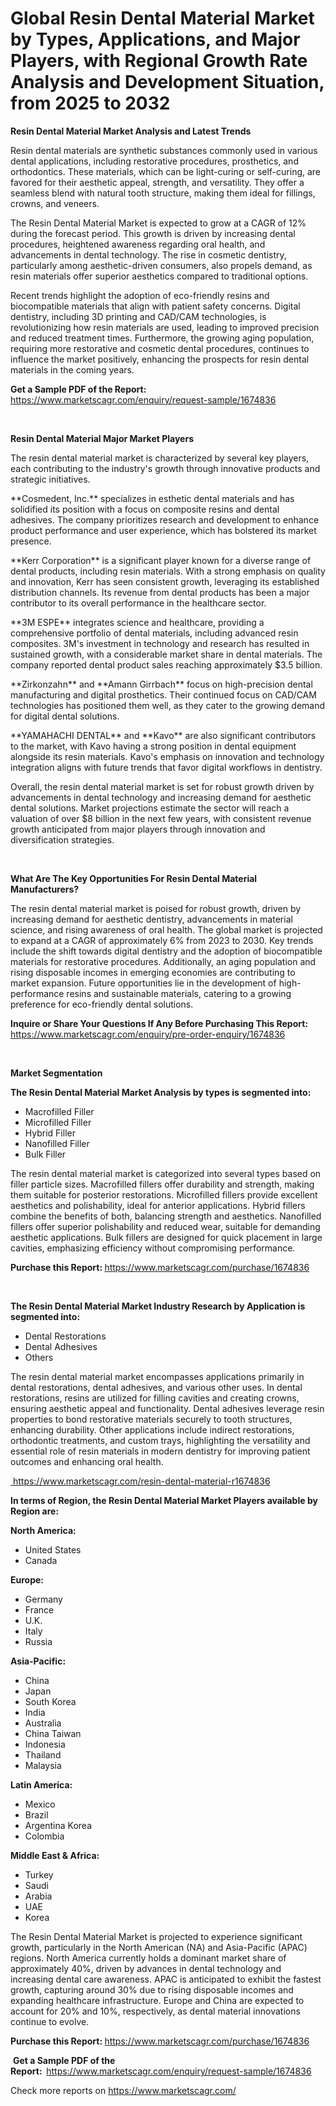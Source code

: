 <p><h1>Global Resin Dental Material Market by Types, Applications, and Major Players, with Regional Growth Rate Analysis and Development Situation, from 2025 to 2032</h1></p><p><strong>Resin Dental Material Market Analysis and Latest Trends</strong></p>
<p><p>Resin dental materials are synthetic substances commonly used in various dental applications, including restorative procedures, prosthetics, and orthodontics. These materials, which can be light-curing or self-curing, are favored for their aesthetic appeal, strength, and versatility. They offer a seamless blend with natural tooth structure, making them ideal for fillings, crowns, and veneers.</p><p>The Resin Dental Material Market is expected to grow at a CAGR of 12% during the forecast period. This growth is driven by increasing dental procedures, heightened awareness regarding oral health, and advancements in dental technology. The rise in cosmetic dentistry, particularly among aesthetic-driven consumers, also propels demand, as resin materials offer superior aesthetics compared to traditional options.</p><p>Recent trends highlight the adoption of eco-friendly resins and biocompatible materials that align with patient safety concerns. Digital dentistry, including 3D printing and CAD/CAM technologies, is revolutionizing how resin materials are used, leading to improved precision and reduced treatment times. Furthermore, the growing aging population, requiring more restorative and cosmetic dental procedures, continues to influence the market positively, enhancing the prospects for resin dental materials in the coming years.</p></p>
<p><strong>Get a Sample PDF of the Report:&nbsp;</strong> <a href="https://www.marketscagr.com/enquiry/request-sample/1674836?utm_campaign=1869&utm_medium=2&utm_source=Github&utm_content=ia&utm_term=30012025&utm_id=resin-dental-material">https://www.marketscagr.com/enquiry/request-sample/1674836</a></p>
<p>&nbsp;</p>
<p><strong>Resin Dental Material Major Market Players</strong></p>
<p><p>The resin dental material market is characterized by several key players, each contributing to the industry's growth through innovative products and strategic initiatives. </p><p>**Cosmedent, Inc.** specializes in esthetic dental materials and has solidified its position with a focus on composite resins and dental adhesives. The company prioritizes research and development to enhance product performance and user experience, which has bolstered its market presence.</p><p>**Kerr Corporation** is a significant player known for a diverse range of dental products, including resin materials. With a strong emphasis on quality and innovation, Kerr has seen consistent growth, leveraging its established distribution channels. Its revenue from dental products has been a major contributor to its overall performance in the healthcare sector.</p><p>**3M ESPE** integrates science and healthcare, providing a comprehensive portfolio of dental materials, including advanced resin composites. 3M's investment in technology and research has resulted in sustained growth, with a considerable market share in dental materials. The company reported dental product sales reaching approximately $3.5 billion.</p><p>**Zirkonzahn** and **Amann Girrbach** focus on high-precision dental manufacturing and digital prosthetics. Their continued focus on CAD/CAM technologies has positioned them well, as they cater to the growing demand for digital dental solutions.</p><p>**YAMAHACHI DENTAL** and **Kavo** are also significant contributors to the market, with Kavo having a strong position in dental equipment alongside its resin materials. Kavo's emphasis on innovation and technology integration aligns with future trends that favor digital workflows in dentistry.</p><p>Overall, the resin dental material market is set for robust growth driven by advancements in dental technology and increasing demand for aesthetic dental solutions. Market projections estimate the sector will reach a valuation of over $8 billion in the next few years, with consistent revenue growth anticipated from major players through innovation and diversification strategies.</p></p>
<p>&nbsp;</p>
<p><strong>What Are The Key Opportunities For Resin Dental Material Manufacturers?</strong></p>
<p><p>The resin dental material market is poised for robust growth, driven by increasing demand for aesthetic dentistry, advancements in material science, and rising awareness of oral health. The global market is projected to expand at a CAGR of approximately 6% from 2023 to 2030. Key trends include the shift towards digital dentistry and the adoption of biocompatible materials for restorative procedures. Additionally, an aging population and rising disposable incomes in emerging economies are contributing to market expansion. Future opportunities lie in the development of high-performance resins and sustainable materials, catering to a growing preference for eco-friendly dental solutions.</p></p>
<p><strong>Inquire or Share Your Questions If Any Before Purchasing This Report:</strong> <a href="https://www.marketscagr.com/enquiry/pre-order-enquiry/1674836?utm_campaign=1869&utm_medium=2&utm_source=Github&utm_content=ia&utm_term=30012025&utm_id=resin-dental-material">https://www.marketscagr.com/enquiry/pre-order-enquiry/1674836</a></p>
<p>&nbsp;</p>
<p><strong>Market Segmentation</strong></p>
<p><strong>The Resin Dental Material Market Analysis by types is segmented into:</strong></p>
<p><ul><li>Macrofilled Filler</li><li>Microfilled Filler</li><li>Hybrid Filler</li><li>Nanofilled Filler</li><li>Bulk Filler</li></ul></p>
<p><p>The resin dental material market is categorized into several types based on filler particle sizes. Macrofilled fillers offer durability and strength, making them suitable for posterior restorations. Microfilled fillers provide excellent aesthetics and polishability, ideal for anterior applications. Hybrid fillers combine the benefits of both, balancing strength and aesthetics. Nanofilled fillers offer superior polishability and reduced wear, suitable for demanding aesthetic applications. Bulk fillers are designed for quick placement in large cavities, emphasizing efficiency without compromising performance.</p></p>
<p><strong>Purchase this Report:&nbsp;</strong><a href="https://www.marketscagr.com/purchase/1674836?utm_campaign=1869&utm_medium=2&utm_source=Github&utm_content=ia&utm_term=30012025&utm_id=resin-dental-material">https://www.marketscagr.com/purchase/1674836</a></p>
<p>&nbsp;</p>
<p><strong>The Resin Dental Material Market Industry Research by Application is segmented into:</strong></p>
<p><ul><li>Dental Restorations</li><li>Dental Adhesives</li><li>Others</li></ul></p>
<p><p>The resin dental material market encompasses applications primarily in dental restorations, dental adhesives, and various other uses. In dental restorations, resins are utilized for filling cavities and creating crowns, ensuring aesthetic appeal and functionality. Dental adhesives leverage resin properties to bond restorative materials securely to tooth structures, enhancing durability. Other applications include indirect restorations, orthodontic treatments, and custom trays, highlighting the versatility and essential role of resin materials in modern dentistry for improving patient outcomes and enhancing oral health.</p></p>
<p><a href="https://www.marketscagr.com/resin-dental-material-r1674836?utm_campaign=1869&utm_medium=2&utm_source=Github&utm_content=ia&utm_term=30012025&utm_id=resin-dental-material">&nbsp;https://www.marketscagr.com/resin-dental-material-r1674836</a></p>
<p><strong>In terms of Region, the Resin Dental Material Market Players available by Region are:</strong></p>
<p>
    <p> <strong> North America: </strong>
        <ul>
            <li>United States</li>
            <li>Canada</li>
        </ul>
        </p> 
    <p> <strong> Europe: </strong>
        <ul>
            <li>Germany</li>
            <li>France</li>
            <li>U.K.</li>
            <li>Italy</li>
            <li>Russia</li>
        </ul>
        </p> 
    <p> <strong> Asia-Pacific: </strong>
        <ul>
            <li>China</li>
            <li>Japan</li>
            <li>South Korea</li>
            <li>India</li>
            <li>Australia</li>
            <li>China Taiwan</li>
            <li>Indonesia</li>
            <li>Thailand</li>
            <li>Malaysia</li>
        </ul>
        </p> 
    <p> <strong> Latin America: </strong>
        <ul>
            <li>Mexico</li>
            <li>Brazil</li>
            <li>Argentina Korea</li>
            <li>Colombia</li>
        </ul>
        </p> 
    <p> <strong> Middle East & Africa: </strong>
        <ul>
            <li>Turkey</li>
            <li>Saudi</li>
            <li>Arabia</li>
            <li>UAE</li>
            <li>Korea</li>
        </ul>
    </p>
    </p>
<p><p>The Resin Dental Material Market is projected to experience significant growth, particularly in the North American (NA) and Asia-Pacific (APAC) regions. North America currently holds a dominant market share of approximately 40%, driven by advances in dental technology and increasing dental care awareness. APAC is anticipated to exhibit the fastest growth, capturing around 30% due to rising disposable incomes and expanding healthcare infrastructure. Europe and China are expected to account for 20% and 10%, respectively, as dental material innovations continue to evolve.</p></p>
<p><strong>Purchase this Report: </strong><a href="https://www.marketscagr.com/purchase/1674836?utm_campaign=1869&utm_medium=2&utm_source=Github&utm_content=ia&utm_term=30012025&utm_id=resin-dental-material">https://www.marketscagr.com/purchase/1674836</a></p>
<p>&nbsp;<strong>Get a Sample PDF of the Report:&nbsp;&nbsp;</strong><a href="https://www.marketscagr.com/enquiry/request-sample/1674836?utm_campaign=1869&utm_medium=2&utm_source=Github&utm_content=ia&utm_term=30012025&utm_id=resin-dental-material">https://www.marketscagr.com/enquiry/request-sample/1674836</a></p>
<p><strong></strong></p>
<p>Check more reports on <a href="https://www.marketscagr.com/?utm_campaign=1869&utm_medium=2&utm_source=Github&utm_content=ia&utm_term=30012025&utm_id=resin-dental-material">https://www.marketscagr.com/</a></p>